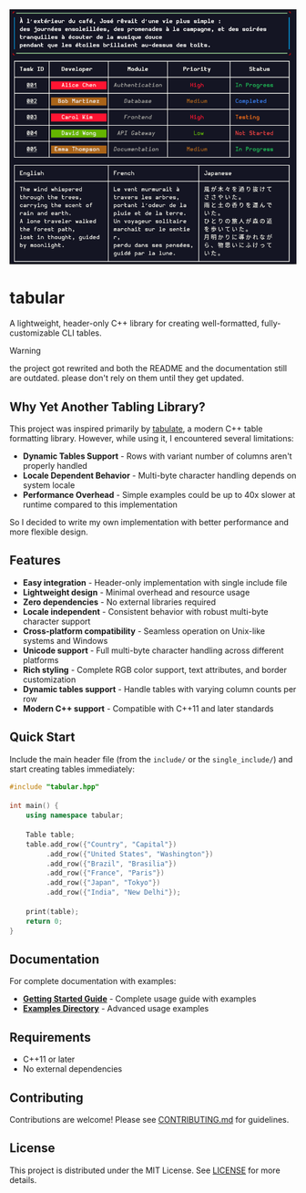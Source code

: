 <div align="center">
  <img src="img/examples.png"/>
</div>

# tabular
A lightweight, header-only C++ library for creating well-formatted, fully-customizable CLI tables.

> [!WARNING]
> the project got rewrited and both the README and the documentation still are outdated.
> please don't rely on them until they get updated.

## Why Yet Another Tabling Library?
This project was inspired primarily by [tabulate](https://github.com/p-ranav/tabulate), a modern C++ table formatting library. However, while using it, I encountered several limitations:

- **Dynamic Tables Support** - Rows with variant number of columns aren't properly handled
- **Locale Dependent Behavior** - Multi-byte character handling depends on system locale
- **Performance Overhead** - Simple examples could be up to 40x slower at runtime compared to this implementation

So I decided to write my own implementation with better performance and more flexible design.

## Features
- **Easy integration** - Header-only implementation with single include file
- **Lightweight design** - Minimal overhead and resource usage
- **Zero dependencies** - No external libraries required
- **Locale independent** - Consistent behavior with robust multi-byte character support
- **Cross-platform compatibility** - Seamless operation on Unix-like systems and Windows
- **Unicode support** - Full multi-byte character handling across different platforms
- **Rich styling** - Complete RGB color support, text attributes, and border customization
- **Dynamic tables support** - Handle tables with varying column counts per row
- **Modern C++ support** - Compatible with C++11 and later standards

## Quick Start
Include the main header file (from the `include/` or the `single_include/`) and start creating tables immediately:

```cpp
#include "tabular.hpp"

int main() {
    using namespace tabular;
    
    Table table;
    table.add_row({"Country", "Capital"})
         .add_row({"United States", "Washington"})
         .add_row({"Brazil", "Brasilia"})
         .add_row({"France", "Paris"})
         .add_row({"Japan", "Tokyo"})
         .add_row({"India", "New Delhi"});
    
    print(table);
    return 0;
}
```

## Documentation
For complete documentation with examples:
- **[Getting Started Guide](./docs/getting-started.md)** - Complete usage guide with examples
- **[Examples Directory](./examples/source/)** - Advanced usage examples

## Requirements
- C++11 or later
- No external dependencies

## Contributing
Contributions are welcome! Please see [CONTRIBUTING.md](./CONTRIBUTING.md) for guidelines.

## License
This project is distributed under the MIT License. See [LICENSE](./LICENSE) for more details.
